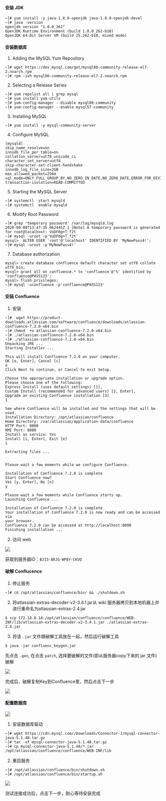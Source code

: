 #### 安装 JDK

```
~]# yum install -y java-1.8.0-openjdk java-1.8.0-openjdk-devel
~]# java -version
openjdk version "1.8.0_262"
OpenJDK Runtime Environment (build 1.8.0_262-b10)
OpenJDK 64-Bit Server VM (build 25.262-b10, mixed mode)

```

#### 安装数据库

1.  Adding the MySQL Yum Repository

```
~]# wget https://dev.mysql.com/get/mysql80-community-release-el7-2.noarch.rpm
~]# rpm -ivh mysql80-community-release-el7-2.noarch.rpm
```

2.  Selecting a Release Series

```
~]# yum repolist all | grep mysql
~]# yum install yum-utils
~]# yum-config-manager --disable mysql80-community
~]# yum-config-manager --enable mysql57-community
```

3. Installing MySQL

```
~]# yum install -y mysql-community-server
```

4. Configure MySQL

```
[mysqld]
skip_name_resolve=on
innodb_file_per_table=on
collation_server=utf8_unicode_ci
character_set_server=utf8
skip-character-set-client-handshake
innodb_log_file_size=2GB
max_allowed_packet=256m
sql_mode=ONLY_FULL_GROUP_BY,NO_ZERO_IN_DATE,NO_ZERO_DATE,ERROR_FOR_DIVISION_BY_ZERO,NO_AUTO_CREATE_USER,NO_ENGINE_SUBSTITUTION
transaction-isolation=READ-COMMITTED
```

5. Starting the MySQL Server

```
~]# systemctl  start mysqld
~]# systemctl  enable mysqld
```

6. Modify Root Password

```
~]# grep 'temporary password' /var/log/mysqld.log
2020-09-08T13:47:35.062445Z 1 [Note] A temporary password is generated for root@localhost: VoDF0g+T_f2t
~]# mysql -uroot -p'VoDF0g+T_f2t'
mysql>  ALTER USER 'root'@'localhost' IDENTIFIED BY 'MyNewPass4!';
~]# mysql -uroot -p'MyNewPass4!'
```

7. Database authorization

```
mysql> create database confluence default character set utf8 collate utf8_bin;
mysql> grant all on confluence.* to 'confluence'@'%' identified by 'confluence@PASS123';
mysql> flush privileges;
~]# mysql -uconfluence -p'confluence@PASS123'
```

#### 安装  Confluence

1. 安装

```
~]#  wget https://product-downloads.atlassian.com/software/confluence/downloads/atlassian-confluence-7.2.0-x64.bin
~]# chmod  +x atlassian-confluence-7.2.0-x64.bin
~]# ./atlassian-confluence-7.2.0-x64.bin
~]# ./atlassian-confluence-7.2.0-x64.bin
Unpacking JRE ...
Starting Installer ...

This will install Confluence 7.2.0 on your computer.
OK [o, Enter], Cancel [c]
o
Click Next to continue, or Cancel to exit Setup.

Choose the appropriate installation or upgrade option.
Please choose one of the following:
Express Install (uses default settings) [1],
Custom Install (recommended for advanced users) [2, Enter],
Upgrade an existing Confluence installation [3]
1

See where Confluence will be installed and the settings that will be used.
Installation Directory: /opt/atlassian/confluence
Home Directory: /var/atlassian/application-data/confluence
HTTP Port: 8090
RMI Port: 8000
Install as service: Yes
Install [i, Enter], Exit [e]
i

Extracting files ...


Please wait a few moments while we configure Confluence.

Installation of Confluence 7.2.0 is complete
Start Confluence now?
Yes [y, Enter], No [n]
y

Please wait a few moments while Confluence starts up.
Launching Confluence ...

Installation of Confluence 7.2.0 is complete
Your installation of Confluence 7.2.0 is now ready and can be accessed via
your browser.
Confluence 7.2.0 can be accessed at http://localhost:8090
Finishing installation ...
```

2. 访问 web

![](./images/1-access_web.png)

获取到服务器ID：`BJI3-ARJG-WP8Y-CKVQ`

#### 破解 Conflucence

1. 停止服务

```
~]# cd /opt/atlassian/confluence/bin/ && ./shutdown.sh
```

2. 将atlassian-extras-decoder-v2-3.4.1.jar从 wiki 服务器拷贝到本地机器上并进行重命名为atlassian-extras-2.4.jar

```
$ scp 172.18.0.14:/opt/atlassian/confluence/confluence/WEB-INF/lib/atlassian-extras-decoder-v2-3.4.1.jar ./atlassian-extras-2.4.jar
```


3. 将该 `.jar` 文件跟破解工具放在一起，然后运行破解工具

```
$ java -jar confluenc_keygen.jar
```
先点击 `.gen`, 在点击 `patch`, 选择要破解的文件(即从服务器copy下来的 jar 文件)破解

![](./images/2-crack.png)

完成后，破解复制Key到Confluence里，然后点击下一步

![](images/7.png)



#### 配置数据库

![](images/8.png)

1. 安装数据库驱动

```
~]# wget https://cdn.mysql.com//Downloads/Connector-J/mysql-connector-java-5.1.48.tar.gz
~]# tar -xf mysql-connector-java-5.1.48.tar.gz
~]# cp mysql-connector-java-5.1.48/*.jar /opt/atlassian/confluence/confluence/WEB-INF/lib
```

2. 重启服务

```
~]# /opt/atlassian/confluence/bin/shutdown.sh
~]# /opt/atlassian/confluence/bin/startup.sh
```

![](images/9.png)

测试连接成功后，点击下一步，耐心等待安装完成
